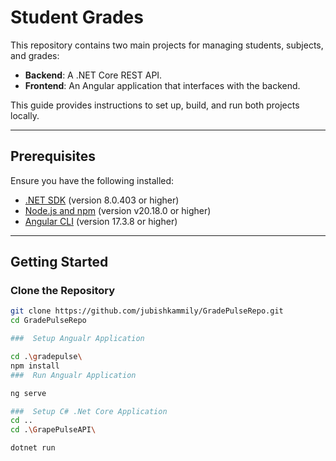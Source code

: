 # Student Grades

This repository contains two main projects for managing students, subjects, and grades:
- **Backend**: A .NET Core REST API.
- **Frontend**: An Angular application that interfaces with the backend.

This guide provides instructions to set up, build, and run both projects locally.

---

## Prerequisites

Ensure you have the following installed:
- [.NET SDK](https://dotnet.microsoft.com/download) (version 8.0.403 or higher)
- [Node.js and npm](https://nodejs.org/en/download/) (version v20.18.0 or higher)
- [Angular CLI](https://angular.io/cli) (version 17.3.8 or higher)

---

## Getting Started

### Clone the Repository

```bash
git clone https://github.com/jubishkammily/GradePulseRepo.git
cd GradePulseRepo

###  Setup Angualr Application

cd .\gradepulse\
npm install
###  Run Angualr Application

ng serve

###  Setup C# .Net Core Application
cd .. 
cd .\GrapePulseAPI\

dotnet run



